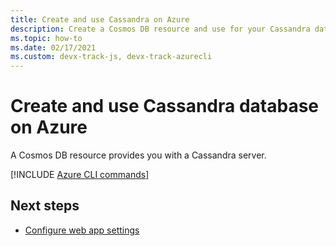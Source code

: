 ```yaml
---
title: Create and use Cassandra on Azure
description: Create a Cosmos DB resource and use for your Cassandra database. 
ms.topic: how-to
ms.date: 02/17/2021
ms.custom: devx-track-js, devx-track-azurecli
---
```


# Create and use Cassandra database on Azure

A Cosmos DB resource provides you with a Cassandra server. 

[!INCLUDE [Azure CLI commands](../../includes/azure-cli-cassandra-db.md)]

## Next steps

* [Configure web app settings](../configure-web-app-settings.md)

